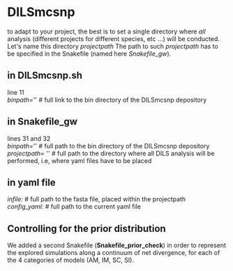 # DILSmcsnp  
to adapt to your project, the best is to set a single directory where *all* analysis (different projects for different species, etc ...) will be conducted.   
Let's name this directory *projectpath* 
The path to such *projectpath* has to be specified in the Snakefile (named here *Snakefile_gw*).  
   
## in DILSmcsnp.sh  
line 11  
*binpath=*'' # full link to the bin directory of the DILSmcsnp depository  
  
## in Snakefile_gw  
lines 31 and 32  
*binpath=*'' # full path to the bin directory of the DILSmcsnp depository  
*projectpath=* '' # full path to the directory where all DILS analysis will be performed, i.e, where yaml files have to be placed  
  
## in yaml file  
*infile:* # full path to the fasta file, placed within the projectpath  
*config_yaml:* # full path to the current yaml file  
  
## Controlling for the prior distribution  
We added a second Snakefile (**Snakefile_prior_check**) in order to represent the explored simulations along a continuum of net divergence, for each of the 4 categories of models (AM, IM, SC, SI).  

